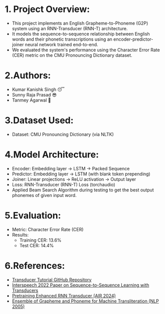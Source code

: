 # 1. Project Overview:

- This project implements an English Grapheme-to-Phoneme (G2P) system using an RNN-Transducer (RNN-T) architecture.
- It models the sequence-to-sequence relationship between English words and their phonetic transcriptions using an encoder-predictor-joiner neural network trained end-to-end.
- We evaluated the system's performance using the Character Error Rate (CER) metric on the CMU Pronouncing Dictionary dataset.

# 2.Authors:
- Kumar Kanishk Singh  :sleeping:
- Sunny Raja Prasad :sunglasses:
- Tanmey Agarwal :disguised_face:	

# 3.Dataset Used:
- Dataset: CMU Pronouncing Dictionary (via NLTK)

# 4.Model Architecture:
- Encoder: Embedding layer → LSTM → Packed Sequence
- Predictor: Embedding layer → LSTM (with blank token prepending)
- Joiner: Linear projections → ReLU activation → Output layer
- Loss: RNN-Transducer (RNN-T) Loss (torchaudio)
- Applied Beam Search Algorithm during testing to get the best output phonemes of given input word.

# 5.Evaluation:
- Metric: Character Error Rate (CER)
- Results:
    - Training CER: 13.6%
    - Test CER: 14.4%

# 6.References:
- [Transducer Tutorial GitHub Repository](https://github.com/lorenlugosch/transducer-tutorial/tree/main)
- [Interspeech 2022 Paper on Sequence-to-Sequence Learning with Transducers](https://www.isca-archive.org/interspeech_2022/fukuda22_interspeech.pdf)
- [Pretraining Enhanced RNN Transducer (AIR 2024)](https://www.sciopen.com/article/10.26599/AIR.2024.9150039)
- [Ensemble of Grapheme and Phoneme for Machine Transliteration (NLP 2005)](https://aclanthology.org/I05-1040.pdf)